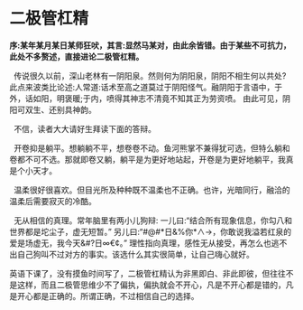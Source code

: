 # 二极管杠精

**序:某年某月某日某师狂吠，其言:显然马某对，由此余皆错。由于某些不可抗力，此处不多赘述，直接进论二极管杠精。**

  传说很久以前，深山老林有一阴阳泉。然则何为阴阳泉，阴阳不相生何以共处?此点来波类比论述:人常道:话术至高之道莫过于阴阳怪气。融阴阳于言语中，于外，话如阳，明褒暖;于内，喷得其神志不清竟不知其正为劳资喷。 由此可见，阴阳可双生、还别具神韵。

  不信，读者大大请好生拜读下面的答辩。

  开卷抑是躺平。想躺躺不平，想卷卷不动。鱼河熊掌不兼得犹可选，但特么躺和卷都不可不选。那就即卷又躺，躺平是为更好地站起，开卷是为更好地躺平，我真是个小天才。

  温柔很好很喜欢。但目光所及种种既不温柔也不正确。也许，光暗同行，融洽的温柔后需要寂灭的冷酷。

  无从相信的真理。常年脑里有两小儿狗辩:
一儿曰:“结合所有现象信息，你勾八和世界都是坨尘子，虚无短暂。”
另儿曰:“#@#*日&%你\*∧→，你敢说我溢若红泉的爱是场虚无，我今天&#?日∞€¢。”
理性指向真理，感性无从接受，再怎么也逃不出自己狗叫不过对方的事实。该选什么其实很简单，让自己嗨心就好。

英语下课了，没有摸鱼时间写了，二极管杠精认为非黑即白、非此即彼，但往往不是这样，而且二极管思维少不了偏执，偏执就会不开心，凡是不开心都是错的，凡是开心都是正确的。所谓正确，不过相信自己的选择。
